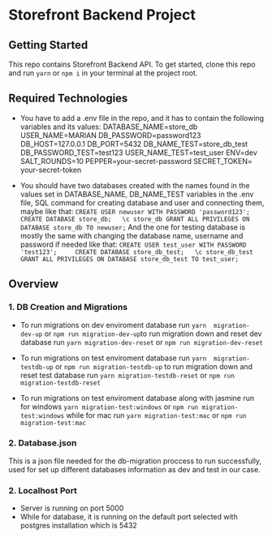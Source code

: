 # Storefront Backend Project

## Getting Started

This repo contains Storefront Backend API. To get started, clone this repo and run `yarn` or `npm i` in your terminal at the project root.

## Required Technologies
- You have to add a .env file in the repo, and it has to contain the following variables and its values:
DATABASE_NAME=store_db
USER_NAME=MARIAN
DB_PASSWORD=password123
DB_HOST=127.0.0.1
DB_PORT=5432
DB_NAME_TEST=store_db_test
DB_PASSWORD_TEST=test123
USER_NAME_TEST=test_user
ENV=dev
SALT_ROUNDS=10
PEPPER=your-secret-password
SECRET_TOKEN= your-secret-token

- You should have two databases created with the names found in the values set in DATABASE_NAME, DB_NAME_TEST variables in the .env file, SQL command for creating database and user and connecting them, maybe like that: `
CREATE USER newuser WITH PASSWORD 'password123';    
CREATE DATABASE store_db;  
\c store_db
GRANT ALL PRIVILEGES ON DATABASE store_db TO newuser; ` 
And the one for testing database is mostly the same with changing the database name, username and password if needed like that: `CREATE USER test_user WITH PASSWORD 'test123';    
CREATE DATABASE store_db_test;  
\c store_db_test
GRANT ALL PRIVILEGES ON DATABASE store_db_test TO test_user; `

## Overview

### 1. DB Creation and Migrations
- To run migrations on dev enviroment database run `yarn  migration-dev-up` or `npm run migration-dev-up`to run migration down and reset dev database run `yarn migration-dev-reset` or `npm run migration-dev-reset`

- To run migrations on test enviroment database run `yarn  migration-testdb-up` or `npm run migration-testdb-up` to run migration down and reset test database run `yarn migration-testdb-reset` or `npm run migration-testdb-reset`

- To run migrations on test enviroment database along with jasmine run for windows `yarn migration-test:windows` or `npm run migration-test:windows` while for mac run `yarn migration-test:mac` or `npm run migration-test:mac`

### 2. Database.json
This is a json file needed for the db-migration proccess to run successfully, used for set up different databases information as dev and test in our case.

### 2. Localhost Port
- Server is running on port 5000
- While for database, it is running on the default port selected with postgres installation which is 5432
